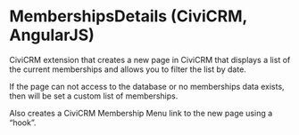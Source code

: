 # MembershipsDetails (CiviCRM, AngularJS)

CiviCRM extension that creates a new page in CiviCRM that displays a list of the current memberships and allows you to filter the list by date.

If the page can not access to the database or no memberships data exists, then will be set a custom list of memberships.

Also creates a CiviCRM Membership Menu link to the  new page using a “hook”.
